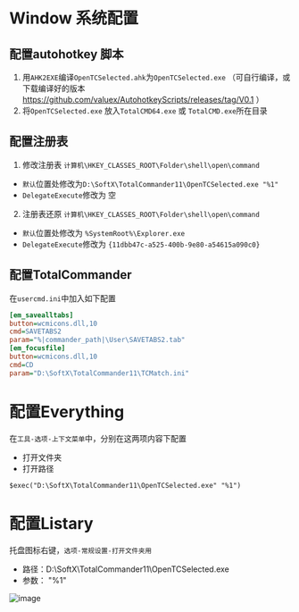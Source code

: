 # Window 系统配置
## 配置autohotkey 脚本
1. 用`AHK2EXE`编译`OpenTCSelected.ahk`为`OpenTCSelected.exe` （可自行编译，或下载编译好的版本 https://github.com/valuex/AutohotkeyScripts/releases/tag/V0.1  ）
2. 将`OpenTCSelected.exe` 放入`TotalCMD64.exe` 或 `TotalCMD.exe`所在目录

## 配置注册表
1. 修改注册表 `计算机\HKEY_CLASSES_ROOT\Folder\shell\open\command`
- `默认`位置处修改为`D:\SoftX\TotalCommander11\OpenTCSelected.exe "%1"`
- `DelegateExecute`修改为 空

2. 注册表还原  `计算机\HKEY_CLASSES_ROOT\Folder\shell\open\command`
- `默认`位置处修改为 `%SystemRoot%\Explorer.exe`
- `DelegateExecute`修改为 `{11dbb47c-a525-400b-9e80-a54615a090c0}`

## 配置TotalCommander
在`usercmd.ini`中加入如下配置
```ini
[em_savealltabs]
button=wcmicons.dll,10
cmd=SAVETABS2
param="%|commander_path|\User\SAVETABS2.tab"
[em_focusfile]
button=wcmicons.dll,10
cmd=CD
param="D:\SoftX\TotalCommander11\TCMatch.ini"

```
# 配置Everything 

在`工具-选项-上下文菜单`中，分别在这两项内容下配置
- 打开文件夹
- 打开路径
  
`$exec("D:\SoftX\TotalCommander11\OpenTCSelected.exe" "%1")`

# 配置Listary
托盘图标右键，`选项-常规设置-打开文件夹用`
- 路径：D:\SoftX\TotalCommander11\OpenTCSelected.exe
- 参数： "%1"
  
![image](https://github.com/valuex/AutohotkeyScripts/assets/3627812/9919e447-a708-4a6f-94c1-6c268040efa4)



